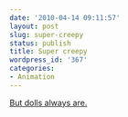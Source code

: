 ```yaml
---
date: '2010-04-14 09:11:57'
layout: post
slug: super-creepy
status: publish
title: Super creepy
wordpress_id: '367'
categories:
- Animation
---
```


[But dolls always are.](http://vimeo.com/4749536)

